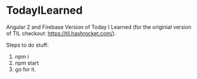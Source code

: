 # TodayILearned
Angular 2 and Firebase Version of Today I Learned (for the originial version of TIL checkout: https://til.hashrocket.com/).

Steps to do stuff: 
  1. npm i
  2. npm start
  3. go for it.
